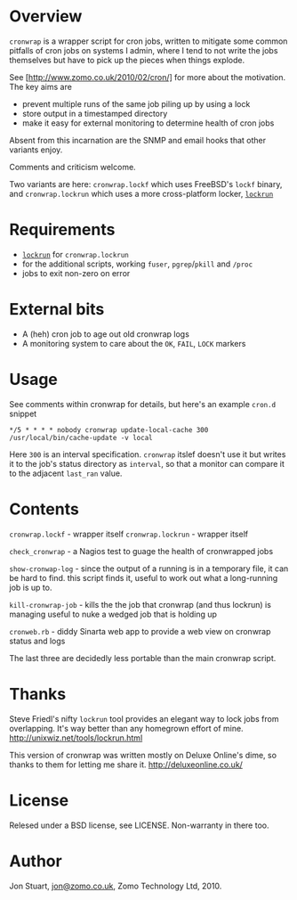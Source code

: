 # Overview

`cronwrap` is a wrapper script for cron jobs, written to mitigate some common
pitfalls of cron jobs on systems I admin, where I tend to not write the jobs
themselves but have to pick up the pieces when things explode.

See [http://www.zomo.co.uk/2010/02/cron/] for more about the motivation. The
key aims are

  * prevent multiple runs of the same job piling up by using a lock
  * store output in a timestamped directory
  * make it easy for external monitoring to determine health of cron jobs

Absent from this incarnation are the SNMP and email hooks that other variants
enjoy.

Comments and criticism welcome.

Two variants are here: `cronwrap.lockf` which uses FreeBSD's `lockf` binary,
and `cronwrap.lockrun` which uses a more cross-platform locker,
[`lockrun`](http://unixwiz.net/tools/lockrun.html)

# Requirements

  * [`lockrun`](http://unixwiz.net/tools/lockrun.html) for `cronwrap.lockrun`
  * for the additional scripts, working `fuser`, `pgrep`/`pkill` and `/proc`
  * jobs to exit non-zero on error

# External bits

  * A (heh) cron job to age out old cronwrap logs
  * A monitoring system to care about the `OK`, `FAIL`, `LOCK` markers

# Usage

See comments within cronwrap for details, but here's an example `cron.d` snippet

  ```
  */5 * * * * nobody cronwrap update-local-cache 300 /usr/local/bin/cache-update -v local
  ```

Here `300` is an interval specification. `cronwrap` itslef doesn't use it but
writes it to the job's status directory as `interval`, so that a monitor can
compare it to the adjacent `last_ran` value.

# Contents

  `cronwrap.lockf`    - wrapper itself
  `cronwrap.lockrun`  - wrapper itself

  `check_cronwrap`    - a Nagios test to guage the health of cronwrapped jobs

  `show-cronwap-log`  - since the output of a running is in a temporary file, it can
                      be hard to find. this script finds it, useful to work out
                      what a long-running job is up to.

  `kill-cronwrap-job` - kills the the job that cronwrap (and thus lockrun) is managing
                      useful to nuke a wedged job that is holding up

  `cronweb.rb`        - diddy Sinarta web app to provide a web view on cronwrap status and logs


The last three are decidedly less portable than the main cronwrap script.

# Thanks

Steve Friedl's nifty `lockrun` tool provides an elegant way to lock jobs from
overlapping. It's way better than any homegrown effort of mine.
http://unixwiz.net/tools/lockrun.html

This version of cronwrap was written mostly on Deluxe Online's dime, so thanks
to them for letting me share it. http://deluxeonline.co.uk/

# License

Relesed under a BSD license, see LICENSE. Non-warranty in there too.

# Author

Jon Stuart, jon@zomo.co.uk, Zomo Technology Ltd, 2010.
